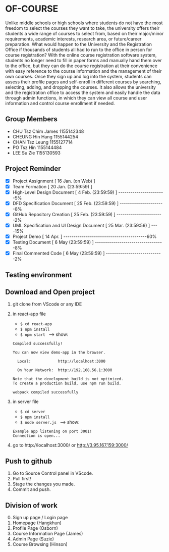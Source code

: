 # OF-COURSE
Unlike middle schools or high schools where students do not have the most freedom to select the courses they want to take, the university offers their students a wide range of courses to select from, based on their major/minor requirements, academic interests, research area, or future/career preparation. What would happen to the University and the Registration Office if thousands of students all had to run to the office in person for course registration? With the online course registration software system, students no longer need to fill in paper forms and manually hand them over to the office, but they can do the course registration at their convenience with easy reference to the course information and the management of their own courses. Once they sign up and log into the system, students can assess their profile pages and self-enroll in different courses by searching, selecting, adding, and dropping the courses. It also allows the university and the registration office to access the system and easily handle the data through admin functions, in which they can view all course and user information and control course enrollment if needed.

## Group Members
* CHU Tsz Chim James 1155142348
* CHEUNG Hin Hang 1155144254
* CHAN Tsz Leung 1155127714
* PO Tsz Hin 1155144484
* LEE Su Zie 1155130593

## Project Reminder
- [x] Project Assignment [ 16 Jan. (on Web) ] 
- [x] Team Formation [ 20 Jan. (23:59:59) ] 
- [x] High-Level Design Document [ 4 Feb. (23:59:59) ] -----------------------5%
- [x] DFD Specification Document [ 25 Feb. (23:59:59) ] ----------------------8%
- [x] GitHub Repository Creation [ 25 Feb. (23:59:59) ] -----------------------2%
- [x] UML Specification and UI Design Document [ 25 Mar. (23:59:59) ] ----15%
- [x] Project Demo [ 14 Apr. ] -----------------------------------------60%
- [x] Testing Document [ 6 May (23:59:59) ] ----------------------------------8%
- [x] Final Commented Code  [ 6 May (23:59:59) ] ----------------------------2%

## Testing environment

## Download and Open project
1. git clone from VScode or any IDE
2. in react-app file
   * ```$ cd react-app ```
   * ```$ npm install ```
   * ```$ npm start ```
   --> show:
   ```
   Compiled successfully!

   You can now view demo-app in the browser.

     Local:            http://localhost:3000

     On Your Network:  http://192.168.56.1:3000

   Note that the development build is not optimized.
   To create a production build, use npm run build.

   webpack compiled successfully
   ```

3. in server file
   * ```$ cd server ``` 
   * ```$ npm install ``` 
   * ```$ node server.js ``` 
   --> show:
   
   ``` 
   Example app listening on port 3001!
   Connection is open...
   ```
4. go to http://localhost:3000/ or http://3.95.167.159:3000/

## Push to github
1. Go to Source Control panel in VScode.
2. Pull first!
3. Stage the changes you made.
4. Commit and push.

## Division of work
0. Sign up page / Login page
1. Homepage (Hangkhun)
2. Profile Page (Osborn)
3. Course Information Page (James)
4. Admin Page (Suzie)
5. Course Browsing (Hinson)
